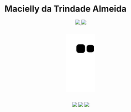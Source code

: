 # Macielly da Trindade Almeida

<!---
Maahrcy/Maahrcy is a ✨ special ✨ repository because its `README.md` (this file) appears on your GitHub profile.
You can click the Preview link to take a look at your changes.
--->

<div display="inline-block" align="center">
  <a href="https://github.com/maahrcy">
  <img align="" max-height="150em" max-width="200em" src="https://github-readme-stats.vercel.app/api?username=maahrcy&theme=synthwave&show_icons=true&include_all_commits=true&count_private=true"/>
  <img align="" max-height="150em" max-width="200em" src="https://github-readme-stats.vercel.app/api/top-langs/?username=maahrcy&layout=compact&langs_count=7&theme=synthwave"/>
<div/>

##

![Snake animation](https://github.com/rafaballerini/rafaballerini/blob/output/github-contribution-grid-snake.svg)

##

<div>
  <a href="mailto:maciellydatrindadee@gmail.com"><img src="https://img.shields.io/badge/GMAIL-D14836?style=for-the-badge&logo=gmail&logoColor=white" target="_blank"></a>
  <a href="https://t.me/macielly_trindade"><img src="https://img.shields.io/badge/Telegram-2CA5E0?style=for-the-badge&logo=telegram&logoColor=white" target="_blank"></a>
  <a href="discordapp.com/users/maahrcy#2610"><img src="https://img.shields.io/badge/Discord-5865F2?style=for-the-badge&logo=discord&logoColor=white" target="_blank"></a>
<div>
  
  <!---
invision app: https://img.shields.io/badge/Inkscape-000000?style=for-the-badge&logo=Inkscape&logoColor=white
--->

